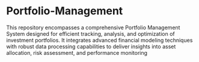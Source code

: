 # Portfolio-Management
This repository encompasses a comprehensive Portfolio Management System designed for efficient tracking, analysis, and optimization of investment portfolios. It integrates advanced financial modeling techniques with robust data processing capabilities to deliver insights into asset allocation, risk assessment, and performance monitoring
